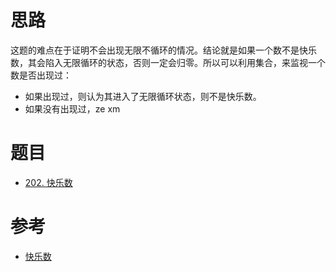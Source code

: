 
# 思路

这题的难点在于证明不会出现无限不循环的情况。结论就是如果一个数不是快乐数，其会陷入无限循环的状态，否则一定会归零。所以可以利用集合，来监视一个数是否出现过：
- 如果出现过，则认为其进入了无限循环状态，则不是快乐数。
- 如果没有出现过，ze xm

# 题目

- [202. 快乐数](https://leetcode.cn/problems/happy-number/)

# 参考

- [快乐数](https://programmercarl.com/0202.%E5%BF%AB%E4%B9%90%E6%95%B0.html)